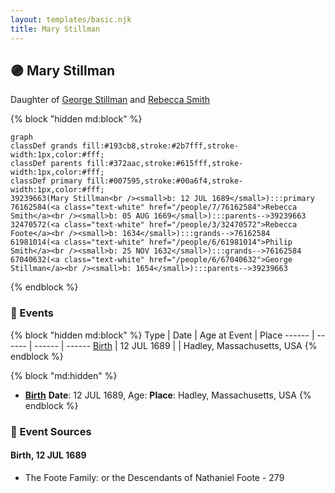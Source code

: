 ```yaml
---
layout: templates/basic.njk
title: Mary Stillman
---
```

## 🟣 Mary Stillman

Daughter of [George Stillman](/people/6/67040632) and [Rebecca Smith](/people/7/76162584)

{% block "hidden md:block" %}
```mermaid
graph
classDef grands fill:#193cb8,stroke:#2b7fff,stroke-width:1px,color:#fff;
classDef parents fill:#372aac,stroke:#615fff,stroke-width:1px,color:#fff;
classDef primary fill:#007595,stroke:#00a6f4,stroke-width:1px,color:#fff;
39239663(Mary Stillman<br /><small>b: 12 JUL 1689</small>):::primary
76162584(<a class="text-white" href="/people/7/76162584">Rebecca Smith</a><br /><small>b: 05 AUG 1669</small>):::parents-->39239663
32470572(<a class="text-white" href="/people/3/32470572">Rebecca Foote</a><br /><small>b: 1634</small>):::grands-->76162584
61981014(<a class="text-white" href="/people/6/61981014">Philip Smith</a><br /><small>b: 25 NOV 1632</small>):::grands-->76162584
67040632(<a class="text-white" href="/people/6/67040632">George Stillman</a><br /><small>b: 1654</small>):::parents-->39239663
```
{% endblock %}

### 📆 Events

{% block "hidden md:block" %}
Type | Date | Age at Event | Place
------ | ------ | ------ | ------
[Birth](#event-event-2) | 12 JUL 1689 |  | Hadley, Massachusetts, USA
{% endblock %}

{% block "md:hidden" %}
- **[Birth](#event-event-2)**
**Date**: 12 JUL 1689, Age:
**Place**: Hadley, Massachusetts, USA
{% endblock %}

### 📰 Event Sources

#### <a id="event-event-2"></a> Birth, 12 JUL 1689
* The Foote Family: or the Descendants of Nathaniel Foote  - 279